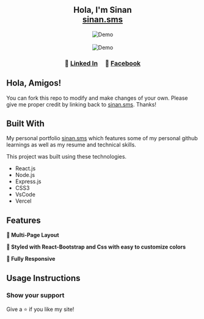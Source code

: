 <h2 align="center">
  Hola, I'm Sinan<br/>
  <a href="http://sinan.sms/" target="_blank">sinan.sms</a>
</h2>
<div align="center">
  <img alt="Demo" src="./Images/readme-img1.png" />
</div>

<br/>

<center>

  <img alt="Demo" src="./Images/readme-img1.png" />

</center>

<h3 align="center">
    🔹
    <a href="https://www.linkedin.com/in/sinan7">Linked In</a> &nbsp; &nbsp;
    🔹
    <a href="https://www.facebook.com/sinan.sms">Facebook</a>
</h3>

## Hola, Amigos!

You can fork this repo to modify and make changes of your own. Please give me proper credit by linking back to [sinan.sms](https://github.com/SinanDev7/sinan.sms). Thanks!

## Built With

My personal portfolio <a href="http://sinan.sms/" target="_blank">sinan.sms</a> which features some of my personal github learnings as well as my resume and technical skills.<br/>

This project was built using these technologies.

- React.js
- Node.js
- Express.js
- CSS3
- VsCode
- Vercel

## Features

**📖 Multi-Page Layout**

**🎨 Styled with React-Bootstrap and Css with easy to customize colors**

**📱 Fully Responsive**


## Usage Instructions

### Show your support

Give a ⭐ if you like my site!

